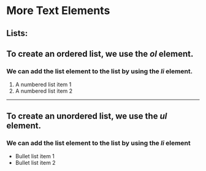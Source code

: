 # More Text Elements

## Lists:

## To create an ordered list, we use the _ol_ element.

### We can add the list element to the list by using the _li_ element.

1. A numbered list item 1
2. A numbered list item 2

---

## To create an unordered list, we use the _ul_ element.

### We can add the list element to the list by using the _li_ element

- Bullet list item 1
- Bullet list item 2
